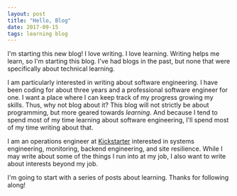 ```yaml
---
layout: post
title: "Hello, Blog"
date: 2017-09-15
tags: learning blog
---
```


I'm starting this new blog! I love writing. I love learning. Writing helps me learn, so I'm starting this blog. I've had blogs in the past, but none that were specifically about technical learning. 

I am particularly interested in writing about software engineering. I have been coding for about three years and a professional software engineer for one. I want a place where I can keep track of my progress growing my skills. Thus, why not blog about it? This blog will not strictly be about programming, but more geared towards _learning_. And because I tend to spend most of my time learning about software engineering, I'll spend most of my time writing about that. 

I am an operations engineer at [Kickstarter](www.kickstarter.com) interested in systems engineering, monitoring, backend engineering, and site resilience. While I may write about some of the things I run into at my job, I also want to write about interests beyond my job.

I'm going to start with a series of posts about learning. Thanks for following along!